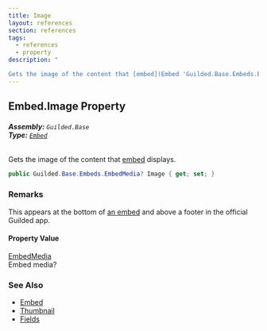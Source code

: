 ```yaml
---
title: Image
layout: references
section: references
tags:
  - references
  - property
description: "

Gets the image of the content that [embed](Embed 'Guilded.Base.Embeds.Embed') displays."
---
```


## Embed.Image Property
###### **Assembly:** `Guilded.Base`<br/>**Type:** [`Embed`](Embed 'Guilded.Base.Embeds.Embed')

Gets the image of the content that [embed](Embed 'Guilded.Base.Embeds.Embed') displays.

```csharp
public Guilded.Base.Embeds.EmbedMedia? Image { get; set; }
```

### Remarks
  
This appears at the bottom of [an embed](Embed 'Guilded.Base.Embeds.Embed') and above a footer in the official Guilded app.

#### Property Value
[EmbedMedia](EmbedMedia 'Guilded.Base.Embeds.EmbedMedia')  
Embed media?

### See Also
- [Embed](Embed 'Guilded.Base.Embeds.Embed')
- [Thumbnail](Embed.Thumbnail 'Guilded.Base.Embeds.Embed.Thumbnail')
- [Fields](Embed.Fields 'Guilded.Base.Embeds.Embed.Fields')